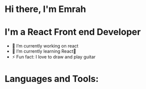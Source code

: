# Hi there, I'm Emrah
# I'm a React Front end Developer 

- 🔭 I’m currently working on react
- 🌱 I’m currently learning React🤣
- ⚡ Fun fact: I love to draw and play guitar

# Languages and Tools:

<a href="https://www.flaticon.com/free-icons/html" title="html icons"> 
<a href="https://www.flaticon.com/free-icons/css" title="css icons">
<a href="https://www.flaticon.com/free-icons/sass" title="sass icons">
<a href="https://www.flaticon.com/free-icons/bootstrap" title="bootstrap icons">
<a href="https://www.flaticon.com/free-icons/javascript" title="javascript icons">
<a href="https://www.flaticon.com/free-icons/react" title="react icons">
<a href="https://www.flaticon.com/free-icons/git" title="git icons">
<a href="https://www.flaticon.com/free-icons/github" title="github icons">
<a href="https://www.flaticon.com/free-icons/trello" title="trello icons">
